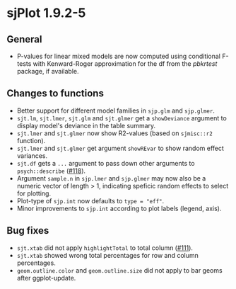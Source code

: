 # sjPlot 1.9.2-5

## General

* P-values for linear mixed models are now computed using conditional F-tests with Kenward-Roger approximation for the df from the _pbkrtest_ package, if available.

## Changes to functions

* Better support for different model families in `sjp.glm` and `sjp.glmer`.
* `sjt.lm`, `sjt.lmer`, `sjt.glm` and `sjt.glmer` get a `showDeviance` argument to display model's deviance in the table summary.
* `sjt.lmer` and `sjt.glmer` now show R2-values (based on `sjmisc::r2` function).
* `sjt.lmer` and `sjt.glmer` get argument `showREvar` to show random effect variances.
* `sjt.df` gets a `...` argument to pass down other arguments to `psych::describe` ([#118](https://github.com/sjPlot/devel/issues/118)).
* Argument `sample.n` in `sjp.lmer` and `sjp.glmer` may now also be a numeric vector of length > 1, indicating speficic random effects to select for plotting.
* Plot-type of `sjp.int` now defaults to `type = "eff"`.
* Minor improvements to `sjp.int` according to plot labels (legend, axis).

## Bug fixes

* `sjt.xtab` did not apply `highlightTotal` to total column ([#111](https://github.com/sjPlot/devel/issues/111)).
* `sjt.xtab` showed wrong total percentages for row and column percentages.
* `geom.outline.color` and `geom.outline.size` did not apply to bar geoms after ggplot-update.
